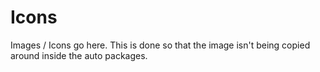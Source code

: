 # Icons

Images / Icons go here.
This is done so that the image isn't being copied around inside the auto packages.
